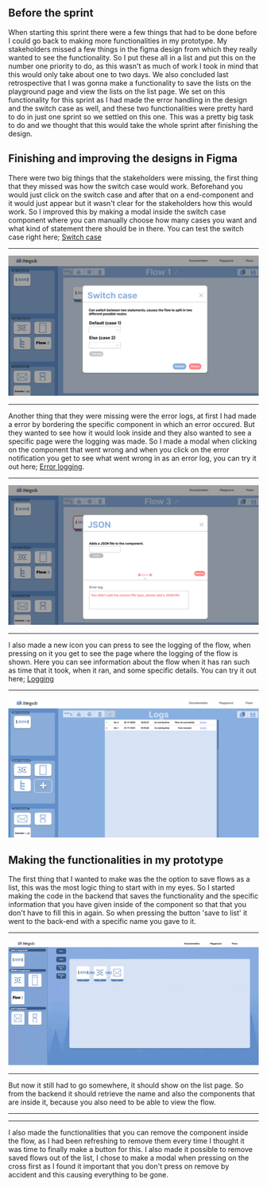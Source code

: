 ## Before the sprint
When starting this sprint there were a few things that had to be done before I could go back to making more functionalities in my prototype. My stakeholders missed a few things in the figma design from which they really wanted to see the functionality. So I put these all in a list and put this on the number one priority to do, as this wasn't as much of work I took in mind that this would only take about one to two days. We also concluded last retrospective that I was gonna make a functionality to save the lists on the playground page and view the lists on the list page.  We set on this functionality for this sprint as I had made the error handling in the design and the switch case as well, and these two functionalities were pretty hard to do in just one sprint so we settled on this one. This was a pretty big task to do and we thought that this would take the whole sprint after finishing the design. 

## Finishing and improving the designs in Figma
There were two big things that the stakeholders were missing, the first thing that they missed was how the switch case would work. Beforehand you would just click on the switch case and after that on a end-component and it would just appear but it wasn't clear for the stakeholders how this would work. So I improved this by making a modal inside the switch case component where you can manually choose how many cases you want and what kind of statement there should be in there. You can test the switch case right here; [Switch case](https://www.figma.com/proto/RIRckga4ygXjIpYMYyj278/ThingsFlow?node-id=438%3A3569&scaling=scale-down&page-id=0%3A1&starting-point-node-id=425%3A3202&show-proto-sidebar=1)

---------------------

![image](uploads/df4cea4d0b5fc96d635e64a5f16957af/image.png)

---------------------

Another thing that they were missing were the error logs, at first I had made a error by bordering the specific component in which an error occured. But they wanted to see how it would look inside and they also wanted to see a specific page were the logging was made. So I made a modal when clicking on the component that went wrong and when you click on the error notification you get to see what went wrong in as an error log, you can try it out here; [Error logging](https://www.figma.com/proto/RIRckga4ygXjIpYMYyj278/ThingsFlow?node-id=463%3A3541&scaling=scale-down&page-id=0%3A1&starting-point-node-id=425%3A3202&show-proto-sidebar=1). 

---------------------

![image](uploads/bf1f6c9cda5004aaa791b3e6ae286654/image.png)

---------------------

I also made a new icon you can press to see the logging of the flow, when pressing on it you get to see the page where the logging of the flow is shown. Here you can see information about the flow when it has ran such as time that it took, when it ran, and some specific details. You can try it out here; [Logging](https://www.figma.com/proto/RIRckga4ygXjIpYMYyj278/ThingsFlow?node-id=610%3A3079&scaling=scale-down&page-id=0%3A1&starting-point-node-id=425%3A3202&show-proto-sidebar=1)

---------------------

![image](uploads/f2afa298cbbc78dfc91ca2ee86eafad2/image.png)

## Making the functionalities in my prototype
The first thing that I wanted to make was the the option to save flows as a list, this was the most logic thing to start with in my eyes. So I started making the code in the backend that saves the functionality and the specific information that you have given inside of the component so that that you don't have to fill this in again. So when pressing the button 'save to list' it went to the back-end with a specific name you gave to it.

----------------------

![c54ea600c7a94ebcf484cff94ad94b41](uploads/5217e015c304172876f23ce89fa26504/c54ea600c7a94ebcf484cff94ad94b41.gif)

---------------------- 

But now it still had to go somewhere, it should show on the list page. So from the backend it should retrieve the name and also the components that are inside it, because you also need to be able to view the flow. 

---------------------- 



---------------------- 

I also made the functionalities that you can remove the component inside the flow, as I had been refreshing to remove them every time I thought it was time to finally make a button for this. I also made it possible to remove saved flows out of the list, I chose to make a modal when pressing on the cross first as I found it important that you don't press on remove by accident and this causing everything to be gone.